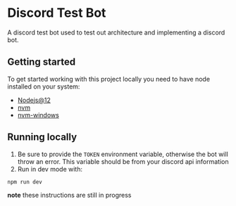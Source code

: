# Discord Test Bot

A discord test bot used to test out architecture and implementing a discord bot.

## Getting started

To get started working with this project locally you need to have node installed on your system:

- [Nodejs@12](https://nodejs.org/en/blog/release/v12.13.0/)
- [nvm](https://github.com/nvm-sh/nvm)
- [nvm-windows](https://github.com/coreybutler/nvm-windows)

## Running locally

1. Be sure to provide the `TOKEN` environment variable, otherwise the bot will throw an error.
   This variable should be from your discord api information
2. Run in dev mode with:

```bash
npm run dev
```

**note** these instructions are still in progress
